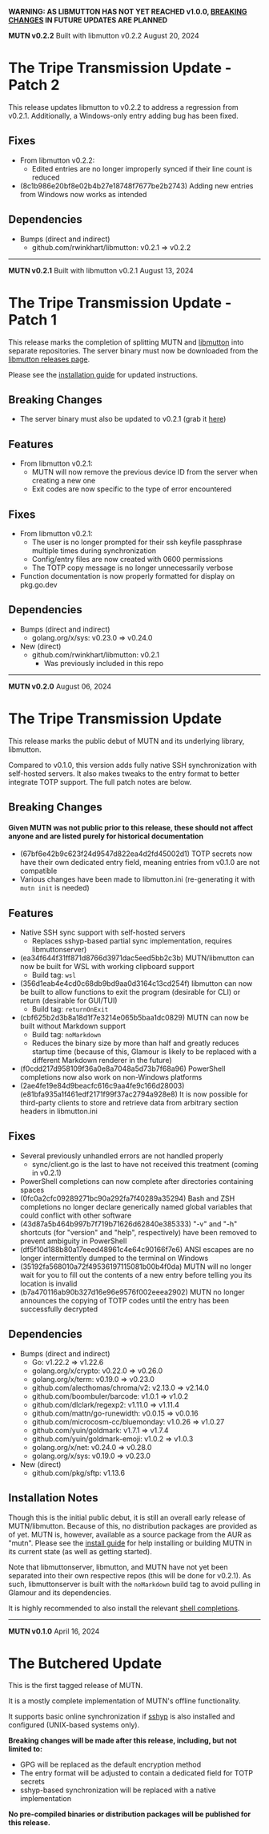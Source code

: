**WARNING: AS LIBMUTTON HAS NOT YET REACHED v1.0.0, [BREAKING CHANGES](https://github.com/rwinkhart/libmutton/blob/main/wiki/breaking.md) IN FUTURE UPDATES ARE PLANNED**

**MUTN v0.2.2**
Built with libmutton v0.2.2
August 20, 2024

# The Tripe Transmission Update - Patch 2

This release updates libmutton to v0.2.2 to address a regression from v0.2.1. Additionally, a Windows-only entry adding bug has been fixed.

## Fixes
- From libmutton v0.2.2:
    - Edited entries are no longer improperly synced if their line count is reduced
- (8c1b986e20bf8e02b4b27e18748f7677be2b2743) Adding new entries from Windows now works as intended

## Dependencies
- Bumps (direct and indirect)
    - github.com/rwinkhart/libmutton: v0.2.1 => v0.2.2

---

**MUTN v0.2.1**
Built with libmutton v0.2.1
August 13, 2024

# The Tripe Transmission Update - Patch 1

This release marks the completion of splitting MUTN and [libmutton](https://github.com/rwinkhart/libmutton) into separate repositories. The server binary must now be downloaded from the [libmutton releases page](https://github.com/rwinkhart/libmutton/releases).

Please see the [installation guide](https://github.com/rwinkhart/MUTN/blob/main/wiki/install.md) for updated instructions.

## Breaking Changes
- The server binary must also be updated to v0.2.1 (grab it [here](https://github.com/rwinkhart/libmutton/releases/tag/v0.2.1))

## Features
- From libmutton v0.2.1:
    - MUTN will now remove the previous device ID from the server when creating a new one
    - Exit codes are now specific to the type of error encountered

## Fixes
- From libmutton v0.2.1:
    - The user is no longer prompted for their ssh keyfile passphrase multiple times during synchronization
    - Config/entry files are now created with 0600 permissions
    - The TOTP copy message is no longer unnecessarily verbose
- Function documentation is now properly formatted for display on pkg.go.dev

## Dependencies
- Bumps (direct and indirect)
    - golang.org/x/sys: v0.23.0 => v0.24.0
- New (direct)
    - github.com/rwinkhart/libmutton: v0.2.1
        - Was previously included in this repo

---

**MUTN v0.2.0**
August 06, 2024

# The Tripe Transmission Update

This release marks the public debut of MUTN and its underlying library, libmutton.

Compared to v0.1.0, this version adds fully native SSH synchronization with self-hosted servers. It also makes tweaks to the entry format to better integrate TOTP support. The full patch notes are below.

## Breaking Changes
#### Given MUTN was not public prior to this release, these should not affect anyone and are listed purely for historical documentation
- (67bf6e42b9c623f24d9547d822ea4d2fd45002d1) TOTP secrets now have their own dedicated entry field, meaning entries from v0.1.0 are not compatible
- Various changes have been made to libmutton.ini (re-generating it with `mutn init` is needed)

## Features
- Native SSH sync support with self-hosted servers
    - Replaces sshyp-based partial sync implementation, requires libmuttonserver)
- (ea34f644f31ff871d8766d3971dac5eed5bb2c3b) MUTN/libmutton can now be built for WSL with working clipboard support
    - Build tag: `wsl`
- (356d1eab4e4cd0c68db9bd9aa0d3164c13cd254f) libmutton can now be built to allow functions to exit the program (desirable for CLI) or return (desirable for GUI/TUI)
    - Build tag: `returnOnExit`
- (cbf625b2d3b8a18d1f7e3214e065b5baa1dc0829) MUTN can now be built without Markdown support
    - Build tag: `noMarkdown`
    - Reduces the binary size by more than half and greatly reduces startup time (because of this, Glamour is likely to be replaced with a different Markdown renderer in the future)
- (f0cdd217d958109f36a0e8a7048a5d73b7f68a96) PowerShell completions now also work on non-Windows platforms
- (2ae4fe19e84d9beacfc616c9aa4fe9c166d28003) (e81bfa935a1f461edf2171f99f37ac2794a928e8) It is now possible for third-party clients to store and retrieve data from arbitrary section headers in libmutton.ini

## Fixes
- Several previously unhandled errors are not handled properly
    - sync/client.go is the last to have not received this treatment (coming in v0.2.1)
- PowerShell completions can now complete after directories containing spaces
- (0fc0a2cfc09289271bc90a292fa7f40289a35294) Bash and ZSH completions no longer declare generically named global variables that could conflict with other software
- (43d87a5b464b997b7f719b71626d62840e385333) "-v" and "-h" shortcuts (for "version" and "help", respectively) have been removed to prevent ambiguity in PowerShell
- (df5f10d188b80a17eeed48961c4e64c90166f7e6) ANSI escapes are no longer intermittently dumped to the terminal on Windows
- (35192fa568010a72f49536197115081b00b4f0da) MUTN will no longer wait for you to fill out the contents of a new entry before telling you its location is invalid
- (b7a470116ab90b327d16e96e9576f002eeea2902) MUTN no longer announces the copying of TOTP codes until the entry has been successfully decrypted

## Dependencies
- Bumps (direct and indirect)
    - Go: v1.22.2 => v1.22.6
    - golang.org/x/crypto: v0.22.0 => v0.26.0
    - golang.org/x/term: v0.19.0 => v0.23.0
    - github.com/alecthomas/chroma/v2: v2.13.0 => v2.14.0
    - github.com/boombuler/barcode: v1.0.1 => v1.0.2
    - github.com/dlclark/regexp2: v1.11.0 => v1.11.4
    - github.com/mattn/go-runewidth: v0.0.15 => v0.0.16
    - github.com/microcosm-cc/bluemonday: v1.0.26 => v1.0.27
    - github.com/yuin/goldmark: v1.7.1 => v1.7.4
    - github.com/yuin/goldmark-emoji: v1.0.2 => v1.0.3
    - golang.org/x/net: v0.24.0 => v0.28.0
    - golang.org/x/sys: v0.19.0 => v0.23.0
- New (direct)
    - github.com/pkg/sftp: v1.13.6

## Installation Notes
Though this is the initial public debut, it is still an overall early release of MUTN/libmutton. Because of this, no distribution packages are provided as of yet. MUTN is, however, available as a source package from the AUR as "mutn". Please see the [install guide](https://github.com/rwinkhart/MUTN/blob/main/wiki/install.md) for help installing or building MUTN in its current state (as well as getting started).

Note that libmuttonserver, libmutton, and MUTN have not yet been separated into their own respective repos (this will be done for v0.2.1). As such, libmuttonserver is built with the `noMarkdown` build tag to avoid pulling in Glamour and its dependencies.

It is highly recommended to also install the relevant [shell completions](https://github.com/rwinkhart/MUTN/blob/main/wiki/completions.md).

---

**MUTN v0.1.0**
April 16, 2024

# The Butchered Update

This is the first tagged release of MUTN.

It is a mostly complete implementation of MUTN's offline functionality.

It supports basic online synchronization if [sshyp](https://github.com/rwinkhart/sshyp) is also installed and configured (UNIX-based systems only).

**Breaking changes will be made after this release, including, but not limited to:**
- GPG will be replaced as the default encryption method
- The entry format will be adjusted to contain a dedicated field for TOTP secrets
- sshyp-based synchronization will be replaced with a native implementation

**No pre-compiled binaries or distribution packages will be published for this release.**
